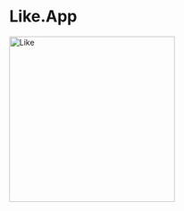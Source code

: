 # Like.App

<img width="296" alt="Like" src="https://github.com/fatihoguuz/Like.App/assets/141723606/262a5f5d-2861-4e78-ab0a-31287a57362f">
